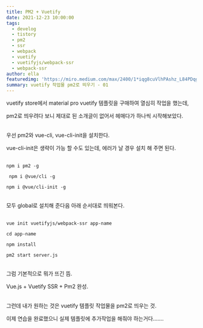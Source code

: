 ```yaml
---
title: PM2 + Vuetify
date: 2021-12-23 10:00:00
tags:
  - develog
  - tistory
  - pm2
  - ssr
  - webpack
  - vuetify
  - vuetifyjs/webpack-ssr
  - webpack-ssr
author: ella
featuredimg: 'https://miro.medium.com/max/2400/1*iqg8cuVlhPAshz_L84PDqg.png'
summary: vuetify 작업물 pm2로 띄우기 - 01
---
```


vuetify store에서 material pro vuetify 템플릿을 구매하여 열심히 작업을 했는데,

pm2로 띄우려다 보니 제대로 된 소개글이 없어서 헤매다가 하나씩 시작해보았다.
<br/>
<br/>

우선 pm2와 vue-cli, vue-cli-init을 설치한다.

vue-cli-init은 생략이 가능 할 수도 있는데, 에러가 날 경우 설치 해 주면 된다.
<br/>
<br/>

` npm i pm2 -g `

` npm i @vue/cli -g`

` npm i @vue/cli-init -g `
<br/>
<br/>

모두 global로 설치해 준다음 아래 순서대로 띄워본다.
<br/>
<br/>

` vue init vuetifyjs/webpack-ssr app-name `

` cd app-name `

` npm install `

` pm2 start server.js `
<br/>
<br/>

그럼 기본적으로 뭐가 뜨긴 뜸.

Vue.js + Vuetify SSR + Pm2 완성.
<br/>
<br/>

그런데 내가 원하는 것은 vuetify 템플릿 작업물을 pm2로 띄우는 것.

이제 연습을 완료했으니 실제 템플릿에 추가작업을 해줘야 하는거다.......